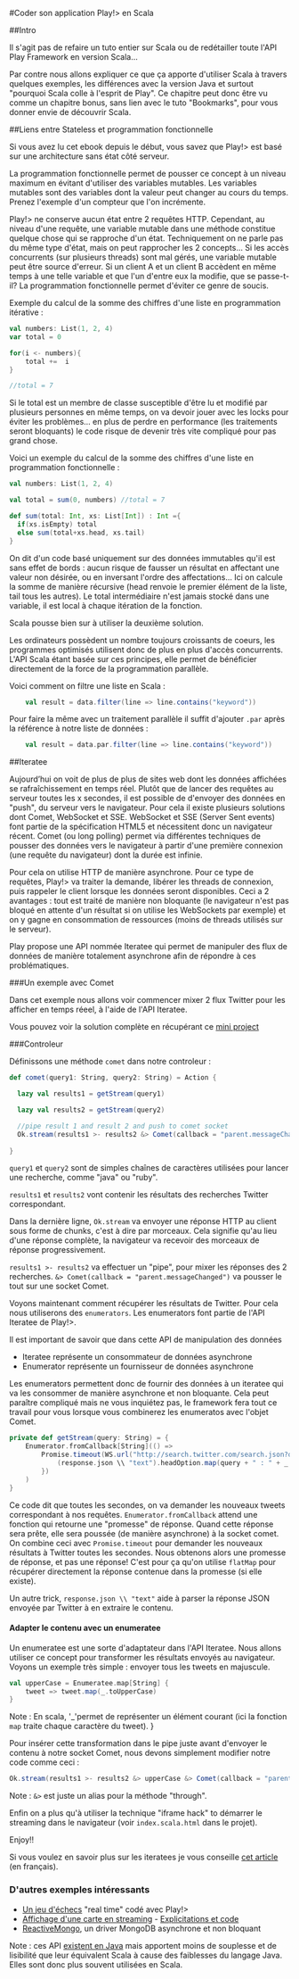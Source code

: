 #Coder son application Play!> en Scala

##Intro

Il s'agit pas de refaire un tuto entier sur Scala ou de redétailler toute l'API Play Framework en version Scala... 

Par contre nous allons expliquer ce que ça apporte d'utiliser Scala à travers quelques exemples, les différences avec la version Java et surtout "pourquoi Scala colle à l'esprit de Play". 
Ce chapitre peut donc être vu comme un chapitre bonus, sans lien avec le tuto "Bookmarks", pour vous donner envie de découvrir Scala.

##Liens entre Stateless et programmation fonctionnelle

Si vous avez lu cet ebook depuis le début, vous savez que Play!> est basé sur une architecture sans état côté serveur.

La programmation fonctionnelle permet de pousser ce concept à un niveau maximum en évitant d'utiliser des variables mutables.
Les variables mutables sont des variables dont la valeur peut changer au cours du temps. Prenez l'exemple d'un compteur que l'on incrémente.

Play!> ne conserve aucun état entre 2 requêtes HTTP. Cependant, au niveau d'une requête, une variable mutable dans une méthode constitue quelque chose qui se rapproche d'un état. 
Techniquement on ne parle pas du même type d'état, mais on peut rapprocher les 2 concepts...
Si les accès concurrents (sur plusieurs threads) sont mal gérés, une variable mutable peut être source d'erreur. Si un client A et un client B accèdent en même temps à une telle variable et que l'un d'entre eux la modifie, que se passe-t-il? La programmation fonctionnelle permet d'éviter ce genre de soucis.

Exemple du calcul de la somme des chiffres d'une liste en programmation itérative :

```scala
val numbers: List(1, 2, 4)
var total = 0

for(i <- numbers){
	total +=  i
}		

//total = 7
```

Si le total est un membre de classe susceptible d'être lu et modifié par plusieurs personnes en même temps, on va devoir jouer avec les locks pour éviter les problèmes... en plus de perdre en performance (les traitements seront bloquants) le code risque de devenir très vite compliqué pour pas grand chose.

Voici un exemple du calcul de la somme des chiffres d'une liste en programmation fonctionnelle :

```scala
val numbers: List(1, 2, 4)

val total = sum(0, numbers) //total = 7

def sum(total: Int, xs: List[Int]) : Int ={
  if(xs.isEmpty) total
  else sum(total+xs.head, xs.tail)
}

```

On dit d'un code basé uniquement sur des données immutables qu'il est sans effet de bords : aucun risque de fausser un résultat en affectant une valeur non désirée, ou en inversant l'ordre des affectations... Ici on calcule la somme de manière récursive (head renvoie le premier élément de la liste, tail tous les autres).
Le total intermédiaire n'est jamais stocké dans une variable, il est local à chaque itération de la fonction.

Scala pousse bien sur à utiliser la deuxième solution.

Les ordinateurs possèdent un nombre toujours croissants de coeurs, les programmes optimisés utilisent donc de plus en plus d'accès concurrents. L'API Scala étant basée sur ces principes, elle permet de bénéficier directement de la force de la programmation parallèle.

Voici comment on filtre une liste en Scala :

```scala
	val result = data.filter(line => line.contains("keyword"))
```

Pour faire la même avec un traitement parallèle il suffit d'ajouter `.par` après la référence à notre liste de données :

```scala
	val result = data.par.filter(line => line.contains("keyword"))
```


##Iteratee 

Aujourd’hui on voit de plus de plus de sites web dont les données affichées se rafraîchissement en temps réel. Plutôt que de lancer des requêtes au serveur toutes les x secondes, il est possible de d'envoyer des données en "push", du serveur vers le navigateur. Pour cela il existe plusieurs solutions dont Comet, WebSocket et SSE. WebSocket et SSE (Server Sent events) font partie de la spécification HTML5 et nécessitent donc un navigateur récent. Comet (ou long polling) permet via différentes techniques de pousser des données vers le navigateur à partir d'une première connexion (une requête du navigateur) dont la durée est infinie.

Pour cela on utilise HTTP de manière asynchrone. Pour ce type de requêtes, Play!> va traiter la demande, libérer les threads de connexion, puis rappeler le client lorsque les données seront disponibles. Ceci a 2 avantages : tout est traité de manière non bloquante (le navigateur n'est pas bloqué en attente d'un résultat si on utilise les WebSockets par exemple) et on y gagne en consommation de ressources (moins de threads utilisés sur le serveur).

Play propose une API nommée Iteratee qui permet de manipuler des flux de données de manière totalement asynchrone afin de répondre à ces problématiques.

###Un exemple avec Comet

Dans cet exemple nous allons voir commencer mixer 2 flux Twitter pour les afficher en temps réeel, à l'aide de l'API Iteratee.

Vous pouvez voir la solution complète en récupérant ce [mini project](https://github.com/loicdescotte/Play2-MixedTweets)

###Controleur

Définissons une méthode `comet` dans notre controleur :

```scala
def comet(query1: String, query2: String) = Action {

  lazy val results1 = getStream(query1)

  lazy val results2 = getStream(query2)

  //pipe result 1 and result 2 and push to comet socket	
  Ok.stream(results1 >- results2 &> Comet(callback = "parent.messageChanged"))
  
}
```

`query1` et `query2` sont de simples chaînes de caractères utilisées pour lancer une recherche, comme "java" ou "ruby".

`results1` et `results2` vont contenir les résultats des recherches Twitter correspondant.

Dans la dernière ligne, `Ok.stream` va envoyer une réponse HTTP au client sous forme de chunks, c'est à dire par morceaux. Cela signifie qu'au lieu d'une réponse complète, la navigateur va recevoir des morceaux de réponse progressivement.

`results1 >- results2` va effectuer un "pipe", pour mixer les réponses des 2 recherches. `&> Comet(callback = "parent.messageChanged")` va pousser le tout sur une socket Comet.

Voyons maintenant comment récupérer les résultats de Twitter. Pour cela nous utiliserons des `enumerators`.
Les enumerators font partie de l'API Iteratee de Play!>. 

Il est important de savoir que dans cette API de manipulation des données  

 * Iteratee représente un consommateur de données asynchrone
 * Enumerator représente un fournisseur de données asynchrone

Les enumerators permettent donc de fournir des données à un iteratee qui va les consommer de manière asynchrone et non bloquante.
Cela peut paraître compliqué mais ne vous inquiétez pas, le framework fera tout ce travail pour vous lorsque vous combinerez les enumeratos avec l'objet Comet.

```scala
private def getStream(query: String) = {
	Enumerator.fromCallback[String](() => 
		Promise.timeout(WS.url("http://search.twitter.com/search.json?q="+query+"&rpp=1").get(), 1000 milliseconds).flatMap(_.map { response =>
			(response.json \\ "text").headOption.map(query + " : " + _.as[String])
		})
	)
}
```

Ce code dit que toutes les secondes, on va demander les nouveaux tweets correspondant à nos requêtes.
`Enumerator.fromCallback` attend une fonction qui retourne une "promesse" de réponse. Quand cette réponse sera prête, elle sera poussée (de manière asynchrone) à la socket comet. On combine ceci avec `Promise.timeout` pour demander les nouveaux résultats à Twitter toutes les secondes. Nous obtenons alors une promesse de réponse, et pas une réponse! C'est pour ça qu'on utilise `flatMap` pour récupérer directement la réponse contenue dans la promesse (si elle existe).

Un autre trick, `response.json \\ "text"` aide à parser la réponse JSON envoyée par Twitter à en extraire le contenu.

#### Adapter le contenu avec un enumeratee

Un enumeratee est une sorte d'adaptateur dans l'API Iteratee. Nous allons utiliser ce concept pour transformer les résultats envoyés au navigateur. Voyons un exemple très simple : envoyer tous les tweets en majuscule.

```scala
val upperCase = Enumeratee.map[String] {
    tweet => tweet.map(_.toUpperCase)
}
```
Note : En scala, '_'permet de représenter un élément courant (ici la fonction `map` traite chaque caractère du tweet).
}

Pour insérer cette transformation dans le pipe juste avant d'envoyer le contenu à notre socket Comet, nous devons simplement modifier notre code comme ceci :

```scala
Ok.stream(results1 >- results2 &> upperCase &> Comet(callback = "parent.messageChanged"))
```

Note : `&>` est juste un alias pour la méthode "through".

Enfin on a plus qu'à utiliser la technique "iframe hack" to démarrer le streaming dans le navigateur (voir `index.scala.html` dans le projet).

Enjoy!!

Si vous voulez en savoir plus sur les iteratees je vous conseille [cet article](https://gist.github.com/3727850) (en français). 

### D'autres exemples intéressants 

* [Un jeu d'échecs](http://en.lichess.org/games) "real time" codé avec Play!> 
* [Affichage d'une carte en streaming](http://wiki-growth.herokuapp.com) - [Explicitations et code](http://yannexpress.blogspot.de/2012/08/handling-data-streams-with-play2-and.html)
* [ReactiveMongo](http://reactivemongo.org/), un driver MongoDB asynchrone et non bloquant

Note : ces API [existent en Java](http://www.playframework.org/documentation/2.0.4/JavaAsync) mais apportent moins de souplesse et de lisibilité que leur équivalent Scala à cause des faiblesses du langage Java. Elles sont donc plus souvent utilisées en Scala.
